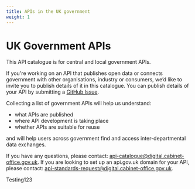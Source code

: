 ```yaml
---
title: APIs in the UK government
weight: 1
---
```


# UK Government APIs

This API catalogue is for central and local government APIs.

If you're working on an API that publishes open data or connects government with other organisations, industry or consumers, we’d like to invite you to publish details of it in this catalogue. You can publish details of your API by submitting a [GitHub Issue](https://github.com/alphagov/api-catalogue/issues).

Collecting a list of government APIs will help us understand:

* what APIs are published
* where API development is taking place
* whether APIs are suitable for reuse

and will help users across government find and access inter-departmental data exchanges.

If you have any questions, please contact: <api-catalogue@digital.cabinet-office.gov.uk>.
If you are looking to set up an api.gov.uk domain for your API, please contact: <api-standards-request@digital.cabinet-office.gov.uk>.

Testing123
